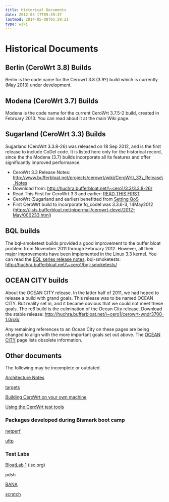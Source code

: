 ```yaml
---
title: Historical Documents
date: 2012-03-17T09:39:37
lastmod: 2014-05-08T05:29:21
type: wiki
---
```

Historical Documents
====================

Berlin (CeroWrt 3.8) Builds
---------------------------

Berlin is the code name for the Cerowrt 3.8 (3.9?) build which is
currently (May 2013) under development.

Modena (CeroWrt 3.7) Builds
---------------------------

Modena is the code name for the current CeroWrt 3.7.5-2 build, created
in February 2013. You can read about it at the main Wiki page.

Sugarland (CeroWrt 3.3) Builds
------------------------------

Sugarland (CeroWrt 3.3.8-26) was released on 18 Sep 2012, and is the
first release to include CoDel code. It is listed here only for the
historical record, since the the Modena (3.7) builds incorporate all its
features and offer significantly improved performance.

-   CeroWrt 3.3 Release Notes:
    http://www.bufferbloat.net/projects/cerowrt/wiki/CeroWrt\_33\_Release\_Notes
-   Download from: http://huchra.bufferbloat.net/\~cero1/3.3/3.3.8-26/
-   Read This First for CeroWrt 3.3 and earlier: [READ THIS FIRST](READ_THIS_FIRST.md)
-   CeroWrt (Sugarland and earlier) benefitted from [Setting QoS](Setting_QoS.md)
-   First CeroWrt build to incorporate fq\_codel was 3.3.6-3,
    14May2012 (https://lists.bufferbloat.net/pipermail/cerowrt-devel/2012-May/000233.html)

BQL builds
----------

The bql-smoketest builds provided a good improvement to the buffer bloat
problem from November 2011 through February 2012. However, all their
major improvements have been implemented in the Linux 3.3 kernel. You
can read the [BQL series release notes](BQL_series_release_notes.md). bql-smoketests:
http://huchra.bufferbloat.net/\~cero1/bql-smoketests/

OCEAN CITY builds
-----------------

About the OCEAN CITY release. In the latter half of 2011, we had hoped
to release a build with grand goals. This release was to be named OCEAN
CITY. But reality set in, and it became obvious that we could not meet
these goals. The rc6 build is the culmination of the Ocean City release.
Download the stable release:
http://huchra.bufferbloat.net/\~cero1/cerowrt-wndr3700-1.0rc6/

Any remaining references to an Ocean City on these pages are being
changed to align with the more important goals set out above. The
[OCEAN CITY](OCEAN_CITY.md) page lists obsolete information.

Other documents
---------------

The following may be incomplete or outdated.

[Architecture Notes](Architecture_Notes.md)

[targets](Targets.md)

[Building CeroWrt on your own machine](Building_Cerowrt_on_your_own_machine.md)

[Using the CeroWrt test tools](Using_the_CeroWrt_test_tools.md)

### Packages developed during Bismark boot camp

[netperf](Netperf.md)

[uftp](Uftp.md)

### Test Labs

[BloatLab 1](BloatLab_1.md) (isc.org)

<link>pdsh</link>

[BANA](/bloat/wiki/BANA.md)

[scratch](Scratch.md)
